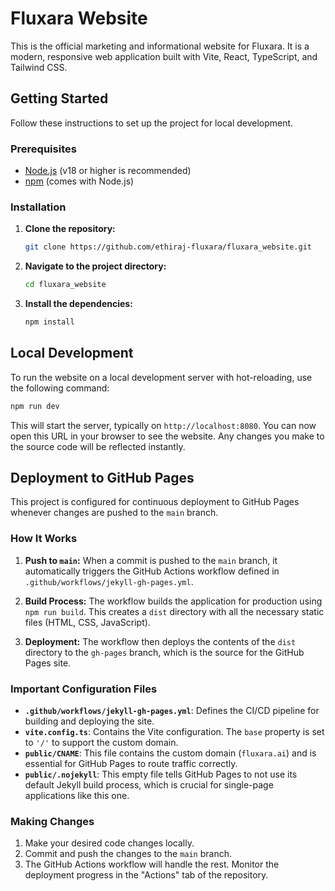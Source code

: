 # Fluxara Website

This is the official marketing and informational website for Fluxara. It is a modern, responsive web application built with Vite, React, TypeScript, and Tailwind CSS.

## Getting Started

Follow these instructions to set up the project for local development.

### Prerequisites

- [Node.js](https://nodejs.org/) (v18 or higher is recommended)
- [npm](https://www.npmjs.com/) (comes with Node.js)

### Installation

1.  **Clone the repository:**
    ```bash
    git clone https://github.com/ethiraj-fluxara/fluxara_website.git
    ```

2.  **Navigate to the project directory:**
    ```bash
    cd fluxara_website
    ```

3.  **Install the dependencies:**
    ```bash
    npm install
    ```

## Local Development

To run the website on a local development server with hot-reloading, use the following command:

```bash
npm run dev
```

This will start the server, typically on `http://localhost:8080`. You can now open this URL in your browser to see the website. Any changes you make to the source code will be reflected instantly.

## Deployment to GitHub Pages

This project is configured for continuous deployment to GitHub Pages whenever changes are pushed to the `main` branch.

### How It Works

1.  **Push to `main`:** When a commit is pushed to the `main` branch, it automatically triggers the GitHub Actions workflow defined in `.github/workflows/jekyll-gh-pages.yml`.

2.  **Build Process:** The workflow builds the application for production using `npm run build`. This creates a `dist` directory with all the necessary static files (HTML, CSS, JavaScript).

3.  **Deployment:** The workflow then deploys the contents of the `dist` directory to the `gh-pages` branch, which is the source for the GitHub Pages site.

### Important Configuration Files

-   **`.github/workflows/jekyll-gh-pages.yml`**: Defines the CI/CD pipeline for building and deploying the site.
-   **`vite.config.ts`**: Contains the Vite configuration. The `base` property is set to `'/'` to support the custom domain.
-   **`public/CNAME`**: This file contains the custom domain (`fluxara.ai`) and is essential for GitHub Pages to route traffic correctly.
-   **`public/.nojekyll`**: This empty file tells GitHub Pages to not use its default Jekyll build process, which is crucial for single-page applications like this one.

### Making Changes

1.  Make your desired code changes locally.
2.  Commit and push the changes to the `main` branch.
3.  The GitHub Actions workflow will handle the rest. Monitor the deployment progress in the "Actions" tab of the repository.